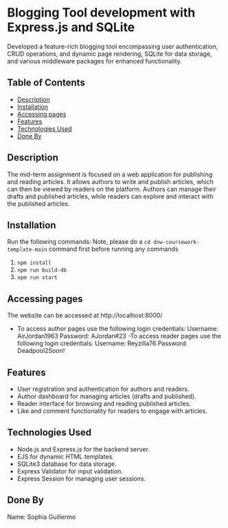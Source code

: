 # Blogging Tool development with Express.js and SQLite

Developed a feature-rich blogging tool encompassing user authentication, CRUD operations, and dynamic page rendering, SQLite for data storage, and various middleware packages for enhanced functionality.

## Table of Contents
- [Description](#description)
- [Installation](#installation)
- [Accessing pages](#accessing-pages)
- [Features](#features)
- [Technologies Used](#technologies-used)
- [Done By](#done-by)

## Description
The mid-term assignment is focused on a web application for publishing and reading articles. It allows authors to write and publish articles, which can then be viewed by readers on the platform. Authors can manage their drafts and published articles, while readers can explore and interact with the published articles.

## Installation
Run the following commands:
Note, please do a ```cd dnw-coursework-template-main``` command first before running any commands
1. ```npm install```
2. ```npm run build-db```
3. ```npm run start```

## Accessing pages
The website can be accessed at http://localhost:8000/
- To access author pages use the following login credentials:
Username: AirJordan1963
Password: AJordan#23
-To access reader pages use the following login credentials:
Username: Reyzilla76 
Password: Deadpool2Soon!

## Features
- User registration and authentication for authors and readers.
- Author dashboard for managing articles (drafts and published).
- Reader interface for browsing and reading published articles.
- Like and comment functionality for readers to engage with articles.

## Technologies Used
- Node.js and Express.js for the backend server.
- EJS for dynamic HTML templates.
- SQLite3 database for data storage.
- Express Validator for input validation.
- Express Session for managing user sessions.

## Done By
Name: Sophia Guillermo
